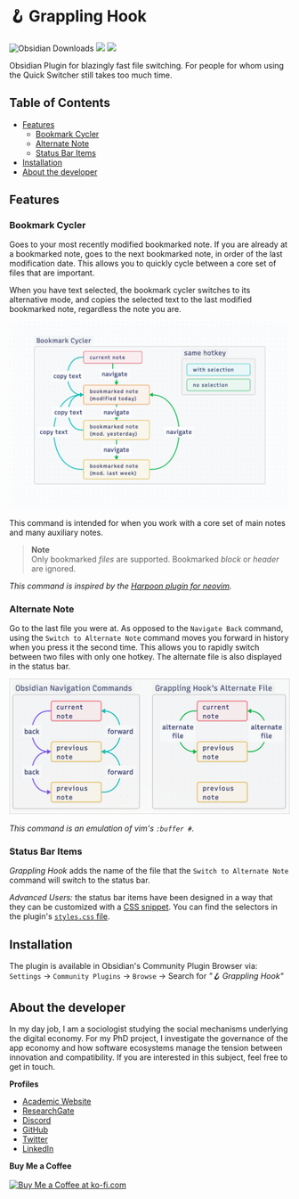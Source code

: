 # 🪝 Grappling Hook

![Obsidian Downloads](https://img.shields.io/badge/dynamic/json?logo=obsidian&color=%23483699&label=downloads&query=%24%5B%22grappling-hook%22%5D.downloads&url=https%3A%2F%2Fraw.githubusercontent.com%2Fobsidianmd%2Fobsidian-releases%2Fmaster%2Fcommunity-plugin-stats.json&style=plastic) ![](https://img.shields.io/github/v/release/chrisgrieser/grappling-hook?label=Latest%20Release&style=plastic) [![](https://img.shields.io/badge/changelog-click%20here-FFE800?style=plastic)](Changelog.md)

Obsidian Plugin for blazingly fast file switching. For people for whom using the Quick Switcher still takes too much time.

## Table of Contents

<!--toc:start-->
- [Features](#features)
	- [Bookmark Cycler](#bookmark-cycler)
	- [Alternate Note](#alternate-note)
	- [Status Bar Items](#status-bar-items)
- [Installation](#installation)
- [About the developer](#about-the-developer)
<!--toc:end-->

## Features

### Bookmark Cycler
Goes to your most recently modified bookmarked note. If you are already at a bookmarked note, goes to the next bookmarked note, in order of the last modification date. This allows you to quickly cycle between a core set of files that are important. 

When you have text selected, the bookmark cycler switches to its alternative mode, and copies the selected text to the last modified bookmarked note, regardless the note you are.

![Illustration bookmark cycler](./illustration/bookmark-cycler.png)

This command is intended for when you work with a core set of main notes and many auxiliary notes.

> __Note__  
> Only bookmarked *files* are supported. Bookmarked *block* or *header* are
> ignored.

*This command is inspired by the [Harpoon plugin for neovim](https://github.com/ThePrimeagen/harpoon).*

### Alternate Note
Go to the last file you were at. As opposed to the `Navigate Back` command, using the `Switch to Alternate Note` command moves you forward in history when you press it the second time. This allows you to rapidly switch between two files with only one hotkey. The alternate file is also displayed in the status bar.

![Illustration alt-file](./illustration/alt-file.png)

*This command is an emulation of vim's `:buffer #`.*

### Status Bar Items
<!-- vale Google.Will = NO -->
*Grappling Hook* adds the name of the file that the `Switch to Alternate Note` command will switch to the status bar.
<!-- vale Google.Will = YES -->

*Advanced Users:* the status bar items have been designed in a way that they can be customized with a [CSS snippet](https://help.obsidian.md/Extending+Obsidian/CSS+snippets). You can find the selectors in the plugin's [`styles.css` file](./styles.css).

## Installation
The plugin is available in Obsidian's Community Plugin Browser via: `Settings` → `Community Plugins` → `Browse` → Search for *"🪝 Grappling Hook"*

<!-- vale Google.FirstPerson = NO -->
## About the developer
In my day job, I am a sociologist studying the social mechanisms underlying the digital economy. For my PhD project, I investigate the governance of the app economy and how software ecosystems manage the tension between innovation and compatibility. If you are interested in this subject, feel free to get in touch.

__Profiles__  
- [Academic Website](https://chris-grieser.de/)
- [ResearchGate](https://www.researchgate.net/profile/Christopher-Grieser)
- [Discord](https://discordapp.com/users/462774483044794368/)
- [GitHub](https://github.com/chrisgrieser/)
- [Twitter](https://twitter.com/pseudo_meta)
- [LinkedIn](https://www.linkedin.com/in/christopher-grieser-ba693b17a/)

__Buy Me a Coffee__  
<br>
<a href='https://ko-fi.com/Y8Y86SQ91' target='_blank'><img height='36' style='border:0px;height:36px;' src='https://cdn.ko-fi.com/cdn/kofi1.png?v=3' border='0' alt='Buy Me a Coffee at ko-fi.com' /></a>
